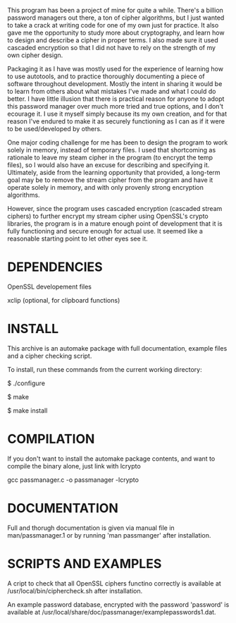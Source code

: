 This program has been a project of mine for quite a while. There's a billion password managers out there, a ton of cipher algorithms, but I just wanted to take a crack at writing code for one of my own just for practice. It also gave me the opportunity to study more about cryptography, and learn how to design and describe a cipher in proper terms. I also made sure it used cascaded encryption so that I did not have to rely on the strength of my own cipher design.

Packaging it as I have was mostly used for the experience of learning how to use autotools, and to practice thoroughly documenting a piece of software throughout development. Mostly the intent in sharing it would be to learn from others about what mistakes I've made and what I could do better. I have little illusion that there is practical reason for anyone to adopt this password manager over much more tried and true options, and I don't ecourage it. I use it myself simply because its my own creation, and for that reason I've endured to make it as securely functioning as I can as if it were to be used/developed by others.

One major coding challenge for me has been to design the program to work solely in memory, instead of temporary files. I used that shortcoming as rationale to leave my steam cipher in the program (to encrypt the temp files), so I would also have an excuse for describing and specifying it. Ultimately, aside from the learning opportunity that provided, a long-term goal may be to remove the stream cipher from the program and have it operate solely in memory, and with only provenly strong encryption algorithms.

However, since the program uses cascaded encryption (cascaded stream ciphers) to further encrypt my stream cipher using OpenSSL's crypto libraries, the program is in a mature enough point of development that it is fully functioning and secure enough for actual use. It seemed like a reasonable starting point to let other eyes see it.

# DEPENDENCIES

OpenSSL developement files

xclip (optional, for clipboard functions)

# INSTALL

This archive is an automake package with full documentation, example files and a cipher checking script.

To install, run these commands from the current working directory:

$ ./configure

$ make

$ make install

# COMPILATION

If you don't want to install the automake package contents, and want to compile the binary alone, just link with lcrypto

gcc passmanager.c -o passmanager -lcrypto

# DOCUMENTATION

Full and thorugh documentation is given via manual file in man/passmanager.1 or by running 'man passmanger' after installation.

# SCRIPTS AND EXAMPLES

A cript to check that all OpenSSL ciphers functino correctly is available at /usr/local/bin/ciphercheck.sh after installation.

An example password database, encrypted with the password 'password' is available at /usr/local/share/doc/passmanager/examplepasswords1.dat.

